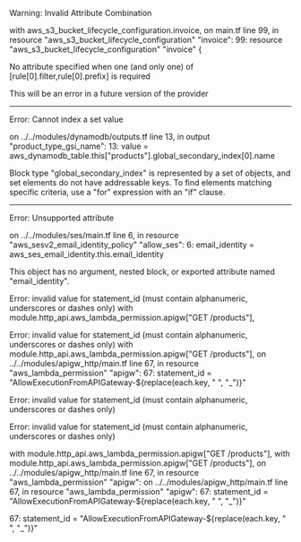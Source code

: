 Warning: Invalid Attribute Combination

with aws_s3_bucket_lifecycle_configuration.invoice,
on main.tf line 99, in resource "aws_s3_bucket_lifecycle_configuration" "invoice":
99: resource "aws_s3_bucket_lifecycle_configuration" "invoice" {

No attribute specified when one (and only one) of [rule[0].filter,rule[0].prefix] is required

This will be an error in a future version of the provider

---

Error: Cannot index a set value

on ../../modules/dynamodb/outputs.tf line 13, in output "product_type_gsi_name":
13: value = aws_dynamodb_table.this["products"].global_secondary_index[0].name

Block type "global_secondary_index" is represented by a set of objects, and set elements do not have addressable
keys. To find elements matching specific criteria, use a "for" expression with an "if" clause.

---

Error: Unsupported attribute

on ../../modules/ses/main.tf line 6, in resource "aws_sesv2_email_identity_policy" "allow_ses":
6: email_identity = aws_ses_email_identity.this.email_identity

This object has no argument, nested block, or exported attribute named "email_identity".

Error: invalid value for statement_id (must contain alphanumeric, underscores or dashes only)
  with module.http_api.aws_lambda_permission.apigw["GET /products"],

Error: invalid value for statement_id (must contain alphanumeric, underscores or dashes only)
  with module.http_api.aws_lambda_permission.apigw["GET /products"],
  on ../../modules/apigw_http/main.tf line 67, in resource "aws_lambda_permission" "apigw":
  67:   statement_id  = "AllowExecutionFromAPIGateway-${replace(each.key, " ", "_")}"


Error: invalid value for statement_id (must contain alphanumeric, underscores or dashes only)

Error: invalid value for statement_id (must contain alphanumeric, underscores or dashes only)

   with module.http_api.aws_lambda_permission.apigw["GET /products"],
   with module.http_api.aws_lambda_permission.apigw["GET /products"],
   on ../../modules/apigw_http/main.tf line 67, in resource "aws_lambda_permission" "apigw":
   on ../../modules/apigw_http/main.tf line 67, in resource "aws_lambda_permission" "apigw":
   67:   statement_id  = "AllowExecutionFromAPIGateway-${replace(each.key, " ", "_")}"

   67:   statement_id  = "AllowExecutionFromAPIGateway-${replace(each.key, " ", "_")}"
